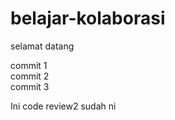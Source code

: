 # belajar-kolaborasi


selamat datang 

commit 1 <br>
commit 2 <br>
commit 3 <br>


Ini code review2 sudah ni
